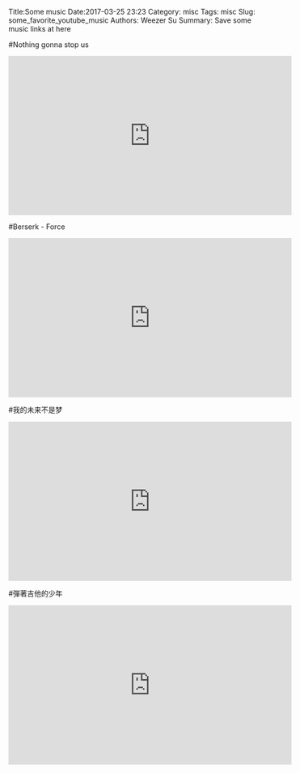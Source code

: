 Title:Some music
Date:2017-03-25 23:23
Category: misc
Tags: misc
Slug: some_favorite_youtube_music
Authors: Weezer Su
Summary: Save some music links at here

#Nothing gonna stop us
<iframe width="560" height="315" src="https://www.youtube.com/embed/Sp1dfoTV_z4" frameborder="0" allowfullscreen></iframe>

#Berserk - Force
<iframe width="560" height="315" src="https://www.youtube.com/embed/n55QVlBoDxI" frameborder="0" allowfullscreen></iframe>

#我的未来不是梦
<iframe width="560" height="315" src="https://www.youtube.com/embed/R1kCz2a_s5Y" frameborder="0" allowfullscreen></iframe>

#彈著吉他的少年
<iframe width="560" height="315" src="https://www.youtube.com/embed/P9SZOIDS9S4" frameborder="0" allowfullscreen></iframe>
